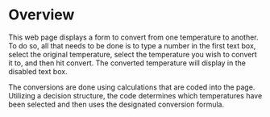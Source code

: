 # Overview

This web page displays a form to convert from one temperature to another. To do so, all that needs to be done is to type a number in the first text box, select the original temperature, select the temperature you wish to convert it to, and then hit convert. The converted temperature will display in the disabled text box.

The conversions are done using calculations that are coded into the page. Utilizing a decision structure, the code determines which temperatures have been selected and then uses the designated conversion formula.